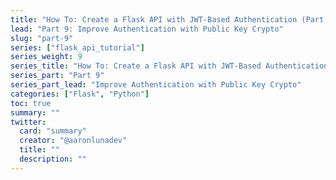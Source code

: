 ```yaml
---
title: "How To: Create a Flask API with JWT-Based Authentication (Part 9)"
lead: "Part 9: Improve Authentication with Public Key Crypto"
slug: "part-9"
series: ["flask_api_tutorial"]
series_weight: 9
series_title: "How To: Create a Flask API with JWT-Based Authentication"
series_part: "Part 9"
series_part_lead: "Improve Authentication with Public Key Crypto"
categories: ["Flask", "Python"]
toc: true
summary: ""
twitter:
  card: "summary"
  creator: "@aaronlunadev"
  title: ""
  description: ""
---
```

